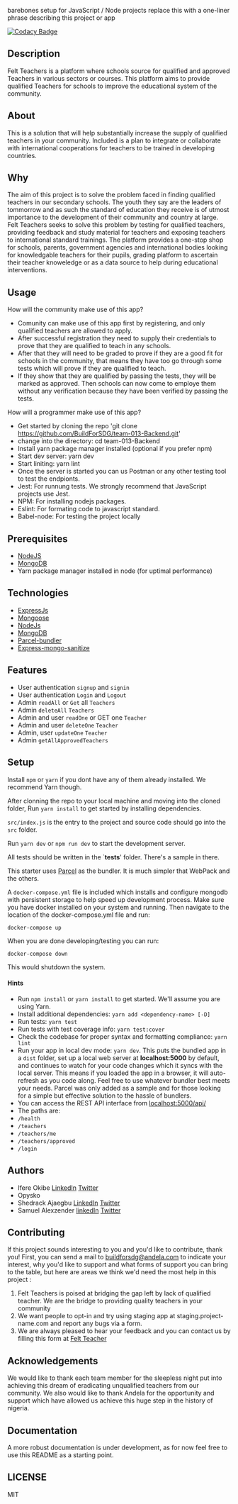 barebones setup for JavaScript / Node projects replace this with a one-liner phrase describing this project or app

[![Codacy Badge](https://img.shields.io/badge/Code%20Quality-D-red)](https://img.shields.io/badge/Code%20Quality-D-red)


## Description
Felt Teachers is a platform where schools source for qualified and approved Teachers in various sectors or courses. This platform aims to provide qualified Teachers for schools to improve the educational system of the community.

## About
This is a solution that will help substantially increase the supply of qualified teachers in your community. Included is a plan to integrate or collaborate with international cooperations for teachers to be trained in developing countries.


## Why

The aim of this project is to solve the problem faced in finding qualified teachers in our secondary schools. The youth they say are the leaders of tommorrow and as such the standard of education they receive is of utmost importance to the development of their community and country at large. Felt Teachers seeks to solve this problem by testing for qualified teachers, providing feedback and study material for teachers and exposing teachers to international standard trainings. The platform provides a one-stop shop for schools, parents, government agencies and international bodies looking for knowledgable teachers for their pupils, grading platform to ascertain their teacher knoweledge or as a data source to help during educational interventions.

## Usage
How will the community make use of this app?
- Comunity can make use of this app first  by registering, and only qualified teachers are allowed to apply.
- After successful registration they need to supply their credentials to prove that they are qualified to teach in any schools.
- After that they will need to be graded to prove if they are a good fit for schools in the community, that means they have too go through some tests which will prove if they are qualified to teach.
- If they show that they are qualified by passing the tests, they will be marked as approved. Then schools can now come to employe them without any verification because they have been verified by passing the tests.

How will a programmer make use of this app?
- Get started by cloning the repo 'git clone https://github.com/BuildForSDG/team-013-Backend.git'
- change into the directory: cd team-013-Backend
- Install yarn package manager installed (optional if you prefer npm)
- Start dev server: yarn dev
- Start liniting: yarn lint
- Once the server is started you can us Postman or any other testing tool to test the endpionts.
- Jest: For runnung tests. We strongly recommend that JavaScript projects use Jest.
- NPM: For installing nodejs packages.
- Eslint: For formating code to javascript standard.
- Babel-node: For testing the project locally

## Prerequisites
- [NodeJS](https://devdocs.io/node/)
- [MongoDB](https://docs.mongodb.com/)
- Yarn package manager installed in node (for uptimal performance)

## Technologies
- [ExpressJs](https://expressjs.com/)
- [Mongoose](https://mongoosejs.com/docs/api.html)
- [NodeJs](https://devdocs.io/node/)
- [MongoDB](https://docs.mongodb.com/)
- [Parcel-bundler](https://parceljs.org/getting_started.html)
- [Express-mongo-sanitize](https://www.npmjs.com/package/express-mongo-sanitize)

## Features
- User authentication `signup` and `signin`
- User authentication `Login` and `Logout`
- Admin `readAll` or `Get` all `Teachers`
- Admin `deleteAll` `Teachers`
- Admin and user `readOne` or GET one `Teacher`
- Admin and user `deleteOne` `Teacher`
- Admin, user `updateOne` `Teacher`
- Admin `getAllApprovedTeachers`


## Setup

Install `npm` or `yarn` if you dont have any of them already installed. We recommend Yarn though.

After clonning the repo to your local machine and moving into the cloned folder, Run `yarn install` to get started by installing dependencies. 

`src/index.js` is the entry to the project and source code should go into the `src` folder.

Run `yarn dev` or `npm run dev` to start the development server.

All tests should be written in the `__tests__' folder. There's a sample in there.

This starter uses [Parcel](https://parceljs.org/getting_started.html) as the bundler. It is much simpler that WebPack and the others.

A `docker-compose.yml` file is included which installs and configure mongodb with persistent storage to help speed up development process. Make sure you have docker installed on your system and running. Then navigate to the location of the docker-compose.yml file and run:

`docker-compose up`

When you are done developing/testing you can run:

`docker-compose down`

This would shutdown the system.

#### Hints

- Run `npm install` or `yarn install` to get started. We'll assume you are using Yarn.
- Install additional dependencies: `yarn add <dependency-name> [-D]`
- Run tests: `yarn test`
- Run tests with test coverage info: `yarn test:cover`
- Check the codebase for proper syntax and formatting compliance: `yarn lint`
- Run your app in local dev mode: `yarn dev`. This puts the bundled app in a `dist` folder, set up a local web server at __localhost:5000__ by default, and continues to watch for your code changes which it syncs with the local server. This means if you loaded the app in a browser, it will auto-refresh as you code along. Feel free to use whatever bundler best meets your needs. Parcel was only added as a sample and for those looking for a simple but effective solution to the hassle of bundlers. 
- You can access the REST API interface from [localhost:5000/api/](https://teachers-placement-backend.herokuapp.com)
- The paths are:
- `/health`
- `/teachers`
- `/teachers/me`
- `/teachers/approved`
- `/login`

## Authors

- Ifere Okibe [LinkedIn](https://www.linkedin.com/in/ifere-jo/) [Twitter](https://twitter.com/Iam_Ifere)
- Opysko
- Shedrack Ajaegbu [LinkedIn](https://www.linkedin.com/in/ajaegbu-shedrack/) [Twitter](https://twitter.com/theshedman_)
- Samuel Alexzender [linkedIn](https://www.linkedin.com/in/abiokorigho-samuel/) [Twitter](https://twitter.com/Alexzendersamu4)

## Contributing
If this project sounds interesting to you and you'd like to contribute, thank you!
First, you can send a mail to buildforsdg@andela.com to indicate your interest, why you'd like to support and what forms of support you can bring to the table, but here are areas we think we'd need the most help in this project :
1. Felt Teachers is poised at bridging the gap left by lack of qualified teacher. We are the bridge to providing quality teachers in your community
2.  We want people to opt-in and try using staging app at staging.project-name.com and report any bugs via a form.
3.  We are always pleased to hear your feedback and you can contact us by filling this form at [Felt Teacher](http://feltteacher.com/contactus)

## Acknowledgements

We would like to thank each team member for the sleepless night put into achieving this dream of eradicating unqualified teachers from our community. We also would like to thank Andela for the opportunity and support which have allowed us achieve this huge step in the history of nigeria.


## Documentation
A more robust documentation is under development, as for now feel free to use this README as a starting point.

## LICENSE
MIT